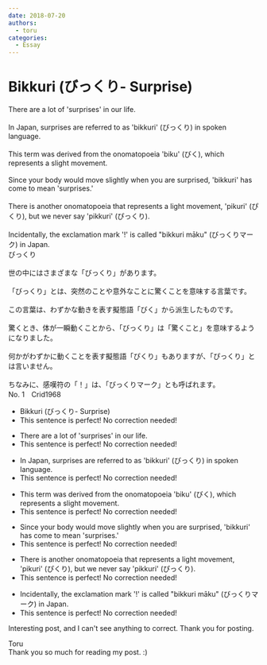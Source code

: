 ```yaml
---
date: 2018-07-20
authors:
  - toru
categories:
  - Essay
---
```


<h1 id="subject_show">Bikkuri (びっくり- Surprise)</h1>
<div class="date" hidden>Jul 20, 2018 16:02</div>
<div id="post"><div id="body_show_ori">
There are a lot of 'surprises' in our life.<br/><br/>In Japan, surprises are referred to as 'bikkuri' (びっくり) in spoken language.<br/><br/>This term was derived from the onomatopoeia 'biku' (びく), which represents a slight movement.<br/><br/>Since your body would move slightly when you are surprised, 'bikkuri' has come to mean 'surprises.'<br/><br/>There is another onomatopoeia that represents a light movement, 'pikuri' (ぴくり), but we never say 'pikkuri' (ぴっくり).<br/><br/>Incidentally, the exclamation mark '!' is called "bikkuri māku" (びっくりマーク) in Japan.
</div></div>

<!-- more -->

<div id="post_ja"><div id="body_show_mo">
びっくり<br/><br/>世の中にはさまざまな「びっくり」があります。<br/><br/>「びっくり」とは、突然のことや意外なことに驚くことを意味する言葉です。<br/><br/>この言葉は、わずかな動きを表す擬態語「びく」から派生したものです。<br/><br/>驚くとき、体が一瞬動くことから、「びっくり」は「驚くこと」を意味するようになりました。<br/><br/>何かがわずかに動くことを表す擬態語「ぴくり」もありますが、「ぴっくり」とは言いません。<br/><br/>ちなみに、感嘆符の「！」は、「びっくりマーク」とも呼ばれます。
</div></div>
<div id="block"><div class="first_name"> No. 1　<span class="just_name">Crid1968</span></div><div id="block2">
<ul class="correction_field">
<li class="incorrect">Bikkuri (びっくり- Surprise)</li>
<li class="corrected perfect">This sentence is perfect! No correction needed!</li>
</ul>
<ul class="correction_field">
<li class="incorrect">There are a lot of 'surprises' in our life.</li>
<li class="corrected perfect">This sentence is perfect! No correction needed!</li>
</ul>
<ul class="correction_field">
<li class="incorrect">In Japan, surprises are referred to as 'bikkuri' (びっくり) in spoken language.</li>
<li class="corrected perfect">This sentence is perfect! No correction needed!</li>
</ul>
<ul class="correction_field">
<li class="incorrect">This term was derived from the onomatopoeia 'biku' (びく), which represents a slight movement.</li>
<li class="corrected perfect">This sentence is perfect! No correction needed!</li>
</ul>
<ul class="correction_field">
<li class="incorrect">Since your body would move slightly when you are surprised, 'bikkuri' has come to mean 'surprises.'</li>
<li class="corrected perfect">This sentence is perfect! No correction needed!</li>
</ul>
<ul class="correction_field">
<li class="incorrect">There is another onomatopoeia that represents a light movement, 'pikuri' (ぴくり), but we never say 'pikkuri' (ぴっくり).</li>
<li class="corrected perfect">This sentence is perfect! No correction needed!</li>
</ul>
<ul class="correction_field">
<li class="incorrect">Incidentally, the exclamation mark '!' is called "bikkuri māku" (びっくりマーク) in Japan.</li>
<li class="corrected perfect">This sentence is perfect! No correction needed!</li>
</ul>
<p class="comment_small">
 Interesting post, and I can't see anything to correct.  Thank you for posting.
</p>

</div><div class="name"><span class="just_name">Toru</span><br>
Thank you so much for reading my post. :)
</div>
</div>
